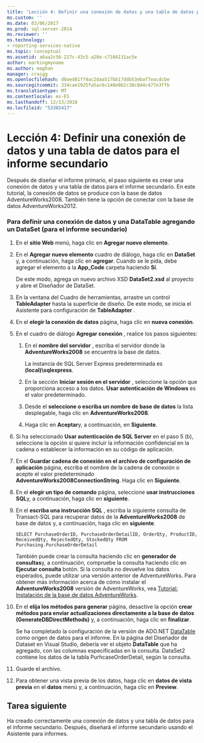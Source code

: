 ```yaml
---
title: 'Lección 4: Definir una conexión de datos y una tabla de datos para el informe secundario | Microsoft Docs'
ms.custom: ''
ms.date: 03/06/2017
ms.prod: sql-server-2014
ms.reviewer: ''
ms.technology:
- reporting-services-native
ms.topic: conceptual
ms.assetid: a6aa2c56-227c-43c5-a28e-c7104131ac5e
author: markingmyname
ms.author: maghan
manager: craigg
ms.openlocfilehash: d0aed81ff4ac2daa517bb17ddb53ebaf7eacdcbe
ms.sourcegitcommit: 334cae1925fa5ac6c140e0b2c38c844c477e3ffb
ms.translationtype: MT
ms.contentlocale: es-ES
ms.lasthandoff: 12/13/2018
ms.locfileid: "53365417"
---
```

# <a name="lesson-4-define-a-data-connection-and-data-table-for-child-report"></a>Lección 4: Definir una conexión de datos y una tabla de datos para el informe secundario
  Después de diseñar el informe primario, el paso siguiente es crear una conexión de datos y una tabla de datos para el informe secundario. En este tutorial, la conexión de datos se produce con la base de datos AdventureWorks2008. También tiene la opción de conectar con la base de datos AdventureWorks2012.  
  
### <a name="to-define-a-data-connection-and-datatable-by-adding-a-dataset-for-child-report"></a>Para definir una conexión de datos y una DataTable agregando un DataSet (para el informe secundario)  
  
1.  En el **sitio Web** menú, haga clic en **Agregar nuevo elemento**.  
  
2.  En el **Agregar nuevo elemento** cuadro de diálogo, haga clic en **DataSet** y, a continuación, haga clic en **agregar**. Cuando se le pida, debe agregar el elemento a la **App_Code** carpeta haciendo **Sí**.  
  
     De este modo, agrega un nuevo archivo XSD **DataSet2.xsd** al proyecto y abre el Diseñador de DataSet.  
  
3.  En la ventana del Cuadro de herramientas, arrastre un control **TableAdapter** hasta la superficie de diseño. De este modo, se inicia el Asistente para configuración de **TableAdapter** .  
  
4.  En el **elegir la conexión de datos** página, haga clic en **nueva conexión**.  
  
5.  En el cuadro de diálogo **Agregar conexión** , realice los pasos siguientes:  
  
    1.  En el **nombre del servidor** , escriba el servidor donde la **AdventureWorks2008** se encuentra la base de datos.  
  
         La instancia de SQL Server Express predeterminada es **(local)\sqlexpress**.  
  
    2.  En la sección **Iniciar sesión en el servidor** , seleccione la opción que proporciona acceso a los datos. **Usar autenticación de Windows** es el valor predeterminado.  
  
    3.  Desde el **seleccione o escriba un nombre de base de datos** la lista desplegable, haga clic en **AdventureWorks2008**.  
  
    4.  Haga clic en **Aceptar**y, a continuación, en **Siguiente**.  
  
6.  Si ha seleccionado **Usar autenticación de SQL Server** en el paso 5 (b), seleccione la opción si quiere incluir la información confidencial en la cadena o establecer la información en su código de aplicación.  
  
7.  En el **Guardar cadena de conexión en el archivo de configuración de aplicación** página, escriba el nombre de la cadena de conexión o acepte el valor predeterminado **AdventureWorks2008ConnectionString**. Haga clic en **Siguiente**.  
  
8.  En el **elegir un tipo de comando** página, seleccione **usar instrucciones SQL**y, a continuación, haga clic en **siguiente**.  
  
9. En el **escriba una instrucción SQL** , escriba la siguiente consulta de Transact-SQL para recuperar datos de la **AdventureWorks2008** de base de datos y, a continuación, haga clic en **siguiente**.  
  
    ```  
    SELECT PurchaseOrderID, PurchaseOrderDetailID, OrderQty, ProductID, ReceivedQty, RejectedQty, StockedQty FROM Purchasing.PurchaseOrderDetail  
    ```  
  
     También puede crear la consulta haciendo clic en **generador de consultas**y, a continuación, compruebe la consulta haciendo clic en **Ejecutar consulta** botón. Si la consulta no devuelve los datos esperados, puede utilizar una versión anterior de AdventureWorks. Para obtener más información acerca de cómo instalar el **AdventureWorks2008** versión de AdventureWorks, vea [Tutorial: Instalación de la base de datos AdventureWorks](https://msdn.microsoft.com/library/aa992075\(v=vs.100\).aspx).  
  
10. En el **elija los métodos para generar** página, desactive la opción **crear métodos para enviar actualizaciones directamente a la base de datos (GenerateDBDirectMethods)** y, a continuación, haga clic en **finalizar**.  
  
     Se ha completado la configuración de la versión de ADO.NET [DataTable](https://msdn.microsoft.com/library/system.data.datatable\(v=vs.100\).aspx) como origen de datos para el informe. En la página del Diseñador de Dataset en Visual Studio, debería ver el objeto **DataTable** que ha agregado, con las columnas especificadas en la consulta. DataSet2 contiene los datos de la tabla PurhcaseOrderDetail, según la consulta.  
  
11. Guarde el archivo.  
  
12. Para obtener una vista previa de los datos, haga clic en **datos de vista previa** en el **datos** menú y, a continuación, haga clic en **Preview**.  
  
## <a name="next-task"></a>Tarea siguiente  
 Ha creado correctamente una conexión de datos y una tabla de datos para el informe secundario. Después, diseñará el informe secundario usando el Asistente para informes.  
  
  

